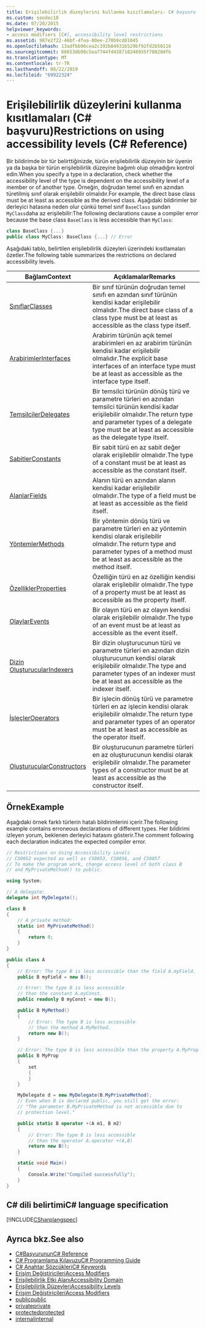 ```yaml
---
title: Erişilebilirlik düzeylerini kullanma kısıtlamaları- C# başvuru
ms.custom: seodec18
ms.date: 07/20/2015
helpviewer_keywords:
- access modifiers [C#], accessibility level restrictions
ms.assetid: 987e2f22-46bf-4fea-80ee-270b9cd01045
ms.openlocfilehash: 13adfbb96cea2c192b84931b529bf92fd2b50116
ms.sourcegitcommit: 68653db98c5ea7744fd438710248935f70020dfb
ms.translationtype: MT
ms.contentlocale: tr-TR
ms.lasthandoff: 08/22/2019
ms.locfileid: "69922324"
---
```

# <a name="restrictions-on-using-accessibility-levels-c-reference"></a><span data-ttu-id="78363-102">Erişilebilirlik düzeylerini kullanma kısıtlamaları (C# başvuru)</span><span class="sxs-lookup"><span data-stu-id="78363-102">Restrictions on using accessibility levels (C# Reference)</span></span>

<span data-ttu-id="78363-103">Bir bildirimde bir tür belirttiğinizde, türün erişilebilirlik düzeyinin bir üyenin ya da başka bir türün erişilebilirlik düzeyine bağımlı olup olmadığını kontrol edin.</span><span class="sxs-lookup"><span data-stu-id="78363-103">When you specify a type in a declaration, check whether the accessibility level of the type is dependent on the accessibility level of a member or of another type.</span></span> <span data-ttu-id="78363-104">Örneğin, doğrudan temel sınıfı en azından türetilmiş sınıf olarak erişilebilir olmalıdır.</span><span class="sxs-lookup"><span data-stu-id="78363-104">For example, the direct base class must be at least as accessible as the derived class.</span></span> <span data-ttu-id="78363-105">Aşağıdaki bildirimler bir derleyici hatasına neden olur çünkü temel sınıf `BaseClass` şundan `MyClass`daha az erişilebilir:</span><span class="sxs-lookup"><span data-stu-id="78363-105">The following declarations cause a compiler error because the base class `BaseClass` is less accessible than `MyClass`:</span></span>

```csharp
class BaseClass {...}
public class MyClass: BaseClass {...} // Error
```

<span data-ttu-id="78363-106">Aşağıdaki tablo, belirtilen erişilebilirlik düzeyleri üzerindeki kısıtlamaları özetler.</span><span class="sxs-lookup"><span data-stu-id="78363-106">The following table summarizes the restrictions on declared accessibility levels.</span></span>

|<span data-ttu-id="78363-107">Bağlam</span><span class="sxs-lookup"><span data-stu-id="78363-107">Context</span></span>|<span data-ttu-id="78363-108">Açıklamalar</span><span class="sxs-lookup"><span data-stu-id="78363-108">Remarks</span></span>|
|-------------|-------------|
|[<span data-ttu-id="78363-109">Sınıflar</span><span class="sxs-lookup"><span data-stu-id="78363-109">Classes</span></span>](../../programming-guide/classes-and-structs/classes.md)|<span data-ttu-id="78363-110">Bir sınıf türünün doğrudan temel sınıfı en azından sınıf türünün kendisi kadar erişilebilir olmalıdır.</span><span class="sxs-lookup"><span data-stu-id="78363-110">The direct base class of a class type must be at least as accessible as the class type itself.</span></span>|
|[<span data-ttu-id="78363-111">Arabirimler</span><span class="sxs-lookup"><span data-stu-id="78363-111">Interfaces</span></span>](../../programming-guide/interfaces/index.md)|<span data-ttu-id="78363-112">Arabirim türünün açık temel arabirimleri en az arabirim türünün kendisi kadar erişilebilir olmalıdır.</span><span class="sxs-lookup"><span data-stu-id="78363-112">The explicit base interfaces of an interface type must be at least as accessible as the interface type itself.</span></span>|
|[<span data-ttu-id="78363-113">Temsilciler</span><span class="sxs-lookup"><span data-stu-id="78363-113">Delegates</span></span>](../../programming-guide/delegates/index.md)|<span data-ttu-id="78363-114">Bir temsilci türünün dönüş türü ve parametre türleri en azından temsilci türünün kendisi kadar erişilebilir olmalıdır.</span><span class="sxs-lookup"><span data-stu-id="78363-114">The return type and parameter types of a delegate type must be at least as accessible as the delegate type itself.</span></span>|
|[<span data-ttu-id="78363-115">Sabitler</span><span class="sxs-lookup"><span data-stu-id="78363-115">Constants</span></span>](../../programming-guide/classes-and-structs/constants.md)|<span data-ttu-id="78363-116">Bir sabit türü en az sabit değer olarak erişilebilir olmalıdır.</span><span class="sxs-lookup"><span data-stu-id="78363-116">The type of a constant must be at least as accessible as the constant itself.</span></span>|
|[<span data-ttu-id="78363-117">Alanlar</span><span class="sxs-lookup"><span data-stu-id="78363-117">Fields</span></span>](../../programming-guide/classes-and-structs/fields.md)|<span data-ttu-id="78363-118">Alanın türü en azından alanın kendisi kadar erişilebilir olmalıdır.</span><span class="sxs-lookup"><span data-stu-id="78363-118">The type of a field must be at least as accessible as the field itself.</span></span>|
|[<span data-ttu-id="78363-119">Yöntemler</span><span class="sxs-lookup"><span data-stu-id="78363-119">Methods</span></span>](../../programming-guide/classes-and-structs/methods.md)|<span data-ttu-id="78363-120">Bir yöntemin dönüş türü ve parametre türleri en az yöntemin kendisi olarak erişilebilir olmalıdır.</span><span class="sxs-lookup"><span data-stu-id="78363-120">The return type and parameter types of a method must be at least as accessible as the method itself.</span></span>|
|[<span data-ttu-id="78363-121">Özellikler</span><span class="sxs-lookup"><span data-stu-id="78363-121">Properties</span></span>](../../programming-guide/classes-and-structs/properties.md)|<span data-ttu-id="78363-122">Özelliğin türü en az özelliğin kendisi olarak erişilebilir olmalıdır.</span><span class="sxs-lookup"><span data-stu-id="78363-122">The type of a property must be at least as accessible as the property itself.</span></span>|
|[<span data-ttu-id="78363-123">Olaylar</span><span class="sxs-lookup"><span data-stu-id="78363-123">Events</span></span>](../../programming-guide/events/index.md)|<span data-ttu-id="78363-124">Bir olayın türü en az olayın kendisi olarak erişilebilir olmalıdır.</span><span class="sxs-lookup"><span data-stu-id="78363-124">The type of an event must be at least as accessible as the event itself.</span></span>|
|[<span data-ttu-id="78363-125">Dizin Oluşturucular</span><span class="sxs-lookup"><span data-stu-id="78363-125">Indexers</span></span>](../../programming-guide/indexers/index.md)|<span data-ttu-id="78363-126">Bir dizin oluşturucunun türü ve parametre türleri en azından dizin oluşturucunun kendisi olarak erişilebilir olmalıdır.</span><span class="sxs-lookup"><span data-stu-id="78363-126">The type and parameter types of an indexer must be at least as accessible as the indexer itself.</span></span>|
|[<span data-ttu-id="78363-127">İşleçler</span><span class="sxs-lookup"><span data-stu-id="78363-127">Operators</span></span>](../operators/index.md)|<span data-ttu-id="78363-128">Bir işlecin dönüş türü ve parametre türleri en az işlecin kendisi olarak erişilebilir olmalıdır.</span><span class="sxs-lookup"><span data-stu-id="78363-128">The return type and parameter types of an operator must be at least as accessible as the operator itself.</span></span>|
|[<span data-ttu-id="78363-129">Oluşturucular</span><span class="sxs-lookup"><span data-stu-id="78363-129">Constructors</span></span>](../../programming-guide/classes-and-structs/constructors.md)|<span data-ttu-id="78363-130">Bir oluşturucunun parametre türleri en az oluşturucunun kendisi olarak erişilebilir olmalıdır.</span><span class="sxs-lookup"><span data-stu-id="78363-130">The parameter types of a constructor must be at least as accessible as the constructor itself.</span></span>|

## <a name="example"></a><span data-ttu-id="78363-131">Örnek</span><span class="sxs-lookup"><span data-stu-id="78363-131">Example</span></span>

<span data-ttu-id="78363-132">Aşağıdaki örnek farklı türlerin hatalı bildirimlerini içerir.</span><span class="sxs-lookup"><span data-stu-id="78363-132">The following example contains erroneous declarations of different types.</span></span> <span data-ttu-id="78363-133">Her bildirimi izleyen yorum, beklenen derleyici hatasını gösterir.</span><span class="sxs-lookup"><span data-stu-id="78363-133">The comment following each declaration indicates the expected compiler error.</span></span>

```csharp
// Restrictions on Using Accessibility Levels
// CS0052 expected as well as CS0053, CS0056, and CS0057
// To make the program work, change access level of both class B
// and MyPrivateMethod() to public.

using System;

// A delegate:
delegate int MyDelegate();

class B
{
    // A private method:
    static int MyPrivateMethod()
    {
        return 0;
    }
}

public class A
{
    // Error: The type B is less accessible than the field A.myField.
    public B myField = new B();

    // Error: The type B is less accessible
    // than the constant A.myConst.
    public readonly B myConst = new B();

    public B MyMethod()
    {
        // Error: The type B is less accessible 
        // than the method A.MyMethod.
        return new B();
    }

    // Error: The type B is less accessible than the property A.MyProp
    public B MyProp
    {
        set
        {
        }
    }

    MyDelegate d = new MyDelegate(B.MyPrivateMethod);
    // Even when B is declared public, you still get the error: 
    // "The parameter B.MyPrivateMethod is not accessible due to 
    // protection level."

    public static B operator +(A m1, B m2)
    {
        // Error: The type B is less accessible
        // than the operator A.operator +(A,B)
        return new B();
    }

    static void Main()
    {
        Console.Write("Compiled successfully");
    }
}
```

## <a name="c-language-specification"></a><span data-ttu-id="78363-134">C# dili belirtimi</span><span class="sxs-lookup"><span data-stu-id="78363-134">C# language specification</span></span>

[!INCLUDE[CSharplangspec](~/includes/csharplangspec-md.md)]

## <a name="see-also"></a><span data-ttu-id="78363-135">Ayrıca bkz.</span><span class="sxs-lookup"><span data-stu-id="78363-135">See also</span></span>

- [<span data-ttu-id="78363-136">C#Başvurunun</span><span class="sxs-lookup"><span data-stu-id="78363-136">C# Reference</span></span>](../../language-reference/index.md)
- [<span data-ttu-id="78363-137">C# Programlama Kılavuzu</span><span class="sxs-lookup"><span data-stu-id="78363-137">C# Programming Guide</span></span>](../../programming-guide/index.md)
- [<span data-ttu-id="78363-138">C# Anahtar Sözcükleri</span><span class="sxs-lookup"><span data-stu-id="78363-138">C# Keywords</span></span>](../../language-reference/keywords/index.md)
- [<span data-ttu-id="78363-139">Erişim Değiştiricileri</span><span class="sxs-lookup"><span data-stu-id="78363-139">Access Modifiers</span></span>](../../language-reference/keywords/access-modifiers.md)
- [<span data-ttu-id="78363-140">Erişilebilirlik Etki Alanı</span><span class="sxs-lookup"><span data-stu-id="78363-140">Accessibility Domain</span></span>](../../language-reference/keywords/accessibility-domain.md)
- [<span data-ttu-id="78363-141">Erişilebilirlik Düzeyleri</span><span class="sxs-lookup"><span data-stu-id="78363-141">Accessibility Levels</span></span>](../../language-reference/keywords/accessibility-levels.md)
- [<span data-ttu-id="78363-142">Erişim Değiştiricileri</span><span class="sxs-lookup"><span data-stu-id="78363-142">Access Modifiers</span></span>](../../programming-guide/classes-and-structs/access-modifiers.md)
- [<span data-ttu-id="78363-143">public</span><span class="sxs-lookup"><span data-stu-id="78363-143">public</span></span>](../../language-reference/keywords/public.md)
- [<span data-ttu-id="78363-144">private</span><span class="sxs-lookup"><span data-stu-id="78363-144">private</span></span>](../../language-reference/keywords/private.md)
- [<span data-ttu-id="78363-145">protected</span><span class="sxs-lookup"><span data-stu-id="78363-145">protected</span></span>](../../language-reference/keywords/protected.md)
- [<span data-ttu-id="78363-146">internal</span><span class="sxs-lookup"><span data-stu-id="78363-146">internal</span></span>](../../language-reference/keywords/internal.md)
